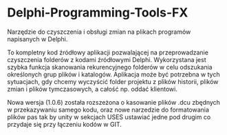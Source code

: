 # Delphi-Programming-Tools-FX
Narzędzie do czyszczenia i obsługi zmian na plikach programów napisanych w Delphi.

To kompletny kod źródłowy aplikacji pozwalającej na przeprowadzanie czyszczenia folderów z kodami źródłowymi Delphi.
Wykorzystana jest szybka funkcja skanowania rekurencyjnego folderów w celu odszukania określonych grup plików i katalogów.
Aplikacja może być potrzebna w tych sytuacjach, gdy chcemy wyczyścić folder projektu z plików historii, plików zmian i plików tymczasowych, a całość np. oddać klientowi.

Nowa wersja (1.0.6) została rozszeżona o kasowanie plików .dcu zbędnych w przekazywaniu samego kodu, oraz nowe narzedzie do formatowania plików pas tak by unity w sekcjach USES ustawiać jedne pod drugim co przydaje się przy łączeniu kodów w GIT.
